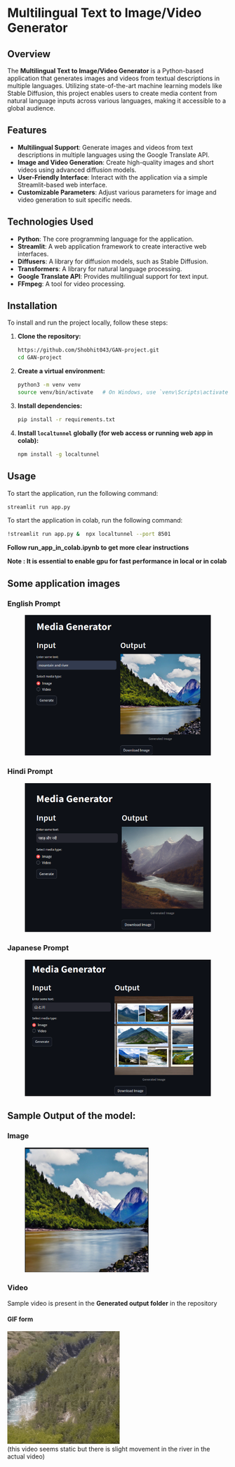# Multilingual Text to Image/Video Generator

## Overview

The **Multilingual Text to Image/Video Generator** is a Python-based application that generates images and videos from textual descriptions in multiple languages. Utilizing state-of-the-art machine learning models like Stable Diffusion, this project enables users to create media content from natural language inputs across various languages, making it accessible to a global audience.

## Features

- **Multilingual Support**: Generate images and videos from text descriptions in multiple languages using the Google Translate API.
- **Image and Video Generation**: Create high-quality images and short videos using advanced diffusion models.
- **User-Friendly Interface**: Interact with the application via a simple Streamlit-based web interface.
- **Customizable Parameters**: Adjust various parameters for image and video generation to suit specific needs.

## Technologies Used

- **Python**: The core programming language for the application.
- **Streamlit**: A web application framework to create interactive web interfaces.
- **Diffusers**: A library for diffusion models, such as Stable Diffusion.
- **Transformers**: A library for natural language processing.
- **Google Translate API**: Provides multilingual support for text input.
- **FFmpeg**: A tool for video processing.

## Installation

To install and run the project locally, follow these steps:

1. **Clone the repository:**

    ```bash
    https://github.com/Shobhit043/GAN-project.git
    cd GAN-project
    ```

2. **Create a virtual environment:**

    ```bash
    python3 -m venv venv
    source venv/bin/activate   # On Windows, use `venv\Scripts\activate`
    ```

3. **Install dependencies:**

    ```bash
    pip install -r requirements.txt
    ```

4. **Install `localtunnel` globally (for web access or running web app in colab):**

    ```bash
    npm install -g localtunnel
    ```

## Usage

To start the application, run the following command:

```bash
streamlit run app.py
```

To start the application in colab, run the following command:

```bash
!streamlit run app.py &  npx localtunnel --port 8501
```

**Follow run_app_in_colab.ipynb to get more clear instructions**

**Note : It is essential to enable gpu for fast performance in local or in colab**

## Some application images

### English Prompt

<figure>
  <img src="https://github.com/Shobhit043/SD_project/blob/main/application%20images/ss-240802-20%3A45%3A34.png" alt="English prompt" />
</figure>

### Hindi Prompt

<figure>
  <img src="https://github.com/Shobhit043/SD_project/blob/main/application%20images/ss-240802-20%3A46%3A25.png" alt="Hindi prompt" />
</figure>

### Japanese Prompt

<figure>
  <img src="https://github.com/Shobhit043/SD_project/blob/main/application%20images/ss-240802-20%3A53%3A44.png" alt="Japanese prompt">
</figure>

## Sample Output of the model:
### Image
<figure>
  <img src="https://github.com/Shobhit043/SD_project/blob/main/generated%20output%20images/ss-240802-21%3A25%3A39.png" alt="sample output image" />
</figure>

### Video
Sample video is present in the **Generated output folder** in the repository <br>

#### GIF form
![generated video converted to gif](https://github.com/Shobhit043/SD_project/blob/main/generated%20output%20images/generated_video_in_gif_format.gif)<br>
(this video seems static but there is slight movement in the river in the actual video)
